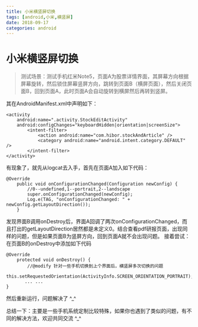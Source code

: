 ```yaml
---
title: 小米横竖屏切换
tags: [android,小米,横竖屏]
date: 2018-09-17
categories: android
---
```



# 小米横竖屏切换

> 测试场景：测试手机红米Note5，页面A为股票详情界面，其屏幕方向根据屏幕旋转，然后锁住屏幕竖屏方向，跳转到页面B（横屏页面），然后关闭页面B，回到页面A，此时页面A会自动旋转到横屏然后再转到竖屏。

<!--more-->

其在AndroidManifest.xml中声明如下：

```
<activity
    android:name=".activity.StockEditActivity"
    android:configChanges="keyboardHidden|orientation|screenSize">
        <intent-filter>
            <action android:name="com.hibor.stockAndArticle" />
            <category android:name="android.intent.category.DEFAULT" />
        </intent-filter>
</activity>

```

有现象了，就先从logcat去入手，首先在页面A加入如下代码：
```
@Override
    public void onConfigurationChanged(Configuration newConfig) {
        //0--undefined,1--portrait,2--landscape
        super.onConfigurationChanged(newConfig);
        Log.e(TAG, "onConfigurationChanged: " + newConfig.getLayoutDirection());
    }

```

发现界面B调用onDestroy后，界面A回调了两次onConfigurationChanged，而且打出的getLayoutDirection居然都是未定义0。结合查看pdf研报页面，出现同样的问题，但是如果页面B为竖屏方向，回到页面A就不会出现问题。
接着尝试：在页面B的onDestroy中添加如下代码
```
@Override
    protected void onDestroy() {
        //@modify 针对一些手机切换到上个界面后，横竖屏多次切换的问题
        this.setRequestedOrientation(ActivityInfo.SCREEN_ORIENTATION_PORTRAIT);
       ... ...
}

```

然后重新运行，问题解决了 ^_^

总结一下：主要是一些手机系统定制比较特殊，如果你也遇到了类似的问题，有不同的解决方法，欢迎共同交流 ^_^